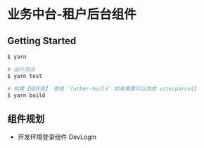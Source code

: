 # 业务中台-租户后台组件

## Getting Started

```bash
$ yarn

# 运行测试
$ yarn test

# 构建【组件库】 使用 `father-build` 如有需要可以改成 vite/parcel2
$ yarn build
```

## 组件规划

- 开发环境登录组件 DevLogin
